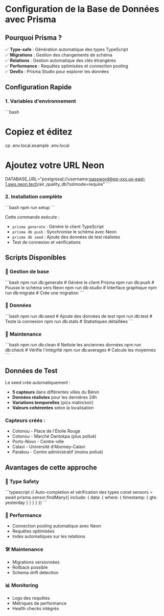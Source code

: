 # Configuration de la Base de Données avec Prisma

## Pourquoi Prisma ?

✅ **Type-safe** : Génération automatique des types TypeScript  
✅ **Migrations** : Gestion des changements de schéma  
✅ **Relations** : Gestion automatique des clés étrangères  
✅ **Performance** : Requêtes optimisées et connection pooling  
✅ **DevEx** : Prisma Studio pour explorer les données  

## Configuration Rapide

### 1. Variables d'environnement
\`\`\`bash
# Copiez et éditez
cp .env.local.example .env.local

# Ajoutez votre URL Neon
DATABASE_URL="postgresql://username:password@ep-xxx.us-east-1.aws.neon.tech/air_quality_db?sslmode=require"
\`\`\`

### 2. Installation complète
\`\`\`bash
npm run setup
\`\`\`

Cette commande exécute :
- `prisma generate` : Génère le client TypeScript
- `prisma db push` : Synchronise le schéma avec Neon
- `prisma db seed` : Ajoute des données de test réalistes
- Test de connexion et vérifications

## Scripts Disponibles

### 🔧 **Gestion de base**
\`\`\`bash
npm run db:generate    # Génère le client Prisma
npm run db:push        # Pousse le schéma vers Neon
npm run db:studio      # Interface graphique
npm run db:migrate     # Crée une migration
\`\`\`

### 🌱 **Données**
\`\`\`bash
npm run db:seed        # Ajoute des données de test
npm run db:test        # Teste la connexion
npm run db:stats       # Statistiques détaillées
\`\`\`

### 🧹 **Maintenance**
\`\`\`bash
npm run db:clean       # Nettoie les anciennes données
npm run db:check       # Vérifie l'intégrité
npm run db:averages    # Calcule les moyennes
\`\`\`

## Données de Test

Le seed crée automatiquement :
- **5 capteurs** dans différentes villes du Bénin
- **Données réalistes** pour les dernières 24h
- **Variations temporelles** (pics matin/soir)
- **Valeurs cohérentes** selon la localisation

### Capteurs créés :
- Cotonou - Place de l'Étoile Rouge
- Cotonou - Marché Dantokpa (plus pollué)
- Porto-Novo - Centre-ville
- Calavi - Université d'Abomey-Calavi
- Parakou - Centre administratif (moins pollué)

## Avantages de cette approche

### 🎯 **Type Safety**
\`\`\`typescript
// Auto-completion et vérification des types
const sensors = await prisma.sensor.findMany({
  include: {
    data: {
      where: {
        timestamp: { gte: yesterday }
      }
    }
  }
})
\`\`\`

### 🚀 **Performance**
- Connection pooling automatique avec Neon
- Requêtes optimisées
- Index automatiques sur les relations

### 🛠 **Maintenance**
- Migrations versionnées
- Rollback possible
- Schema drift detection

### 📊 **Monitoring**
- Logs des requêtes
- Métriques de performance
- Health checks intégrés
